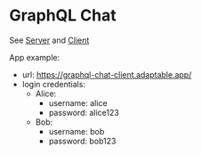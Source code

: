# GraphQL Chat

See [Server](./server/README.md) and [Client](./client/README.md)

App example:

- url: https://graphql-chat-client.adaptable.app/
- login credentials:
  - Alice:
    - username: alice
    - password: alice123
  - Bob:
    - username: bob
    - password: bob123
